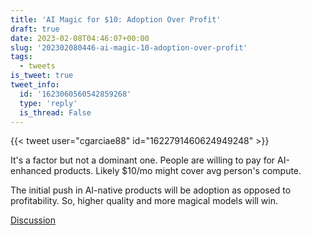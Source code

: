 ```yaml
---
title: 'AI Magic for $10: Adoption Over Profit'
draft: true
date: 2023-02-08T04:46:07+00:00
slug: '202302080446-ai-magic-10-adoption-over-profit'
tags:
  - tweets
is_tweet: true
tweet_info:
  id: '1623060560542859268'
  type: 'reply'
  is_thread: False
---
```




{{< tweet user="cgarciae88" id="1622791460624949248" >}}

It's a factor but not a dominant one. People are willing to pay for AI-enhanced products. Likely $10/mo might cover avg person's compute. 

The initial push in AI-native products will be adoption as opposed to profitability. So, higher quality and more magical models will win.

[Discussion](https://x.com/sytelus/status/1623060560542859268)
